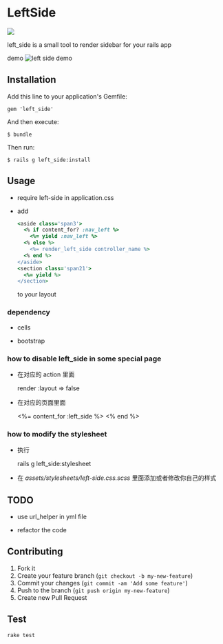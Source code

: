# LeftSide

[<img src="https://secure.travis-ci.org/zlx/left_side.png" />](https://travis-ci.org/zlx/left_side)


left_side is a small tool to render sidebar for your rails app

demo
    ![left side demo](http://blog.zlxstar.me/images/left_side_demo.png)

## Installation

Add this line to your application's Gemfile:

    gem 'left_side'

And then execute:

    $ bundle

Then run:

    $ rails g left_side:install

## Usage

- require left-side in application.css

- add 
   ```ruby
   <aside class='span3'>
     <% if content_for? :nav_left %>
       <%= yield :nav_left %>
     <% else %>
       <%= render_left_side controller_name %>
     <% end %>
   </aside>
   <section class='span21'>
     <%= yield %>
   </section>
   ```
   to your layout

### dependency

- cells

- bootstrap

### how to disable left_side in some special page

- 在对应的 action 里面

    render :layout => false

- 在对应的页面里面

    <%= content_for :left_side %>
    <% end %>

### how to modify the stylesheet

+ 执行

    rails g left_side:stylesheet

+ 在 *assets/stylesheets/left-side.css.scss* 里面添加或者修改你自己的样式

## TODO

- use url_helper in yml file

- refactor the code

## Contributing

1. Fork it
2. Create your feature branch (`git checkout -b my-new-feature`)
3. Commit your changes (`git commit -am 'Add some feature'`)
4. Push to the branch (`git push origin my-new-feature`)
5. Create new Pull Request

## Test

`rake test`
